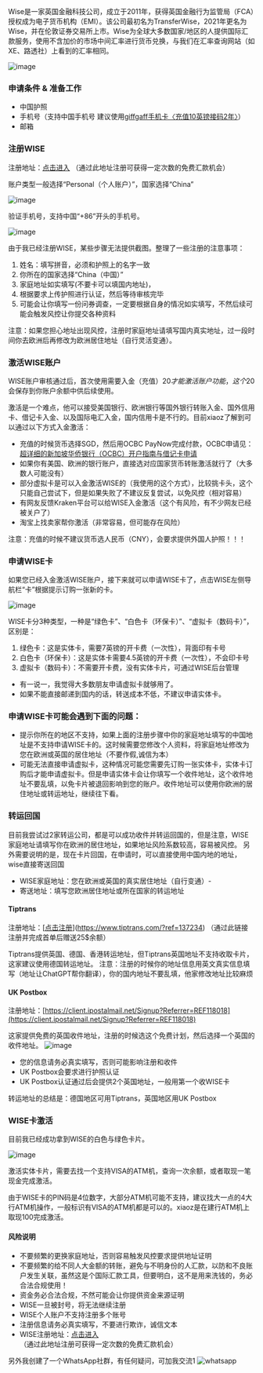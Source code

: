 Wise是一家英国金融科技公司，成立于2011年，获得英国金融行为监管局（FCA）授权成为电子货币机构（EMI）。该公司最初名为TransferWise，2021年更名为Wise，并在伦敦证券交易所上市。Wise为全球大多数国家/地区的人提供国际汇款服务，使用不含加价的市场中间汇率进行货币兑换，与我们在汇率查询网站（如XE、路透社）上看到的汇率相同。

![image](https://github.com/user-attachments/assets/dcb25f27-289f-4bac-aca3-3c45518f60df)

###  申请条件 & 准备工作

- 中国护照
- 手机号（支持中国手机号 建议使用[giffgaff手机卡〈充值10英镑接码2年〉](https://gg.66yun.cn/2024/10/giffgaff-action.html)）
- 邮箱

### 注册WISE
注册地址：[点击进入](https://wise.com/invite/iphc/jianjiangj) （通过此地址注册可获得一定次数的免费汇款机会）

账户类型一般选择“Personal（个人账户）”，国家选择“China”

![image](https://github.com/user-attachments/assets/c4a92f63-4516-4f02-a1d9-871ea411cee5)

验证手机号，支持中国“+86”开头的手机号。

![image](https://github.com/user-attachments/assets/1c08ef34-7419-419e-9887-7cef55c436f5)

由于我已经注册WISE，某些步骤无法提供截图。整理了一些注册的注意事项：

1. 姓名：填写拼音，必须和护照上的名字一致
2. 你所在的国家选择“China（中国）”
3. 家庭地址如实填写(不要卡可以填国内地址)，
4. 根据要求上传护照进行认证，然后等待审核完毕
5. 可能会让你填写一份问券调查，一定要根据自身的情况如实填写，不然后续可能会触发风控让你提交各种资料

注意：如果您担心地址出现风控，注册时家庭地址请填写国内真实地址，过一段时间你去欧洲后再修改为欧洲居住地址（自行灵活变通）。

### 激活WISE账户
WISE账户审核通过后，首次使用需要入金（充值）20$才能激活账户功能，这个20$会保存到你账户余额中供后续使用。

激活是一个难点，他可以接受美国银行、欧洲银行等国外银行转账入金、国外信用卡、借记卡入金、以及国际电汇入金，国内信用卡是不行的。目前xiaoz了解到可以通过以下方式入金激活：

- 充值的时候货币选择SGD，然后用OCBC PayNow完成付款，OCBC申请见：[超详细的新加坡华侨银行（OCBC）开户指南与借记卡申请](/post/chao-xiang-xi-de-xin-jia-po-hua-qiao-yin-xing-%EF%BC%88OCBC%EF%BC%89-kai-hu-zhi-nan-yu-jie-ji-qia-shen-qing.html)
- 如果你有美国、欧洲的银行账户，直接选对应国家货币转账激活就行了（大多数人可能没有）
- 部分虚拟卡是可以入金激活WISE的（我使用的这个方式），比较挑卡头，这个只能自己尝试下，但是如果失败了不建议反复尝试，以免风控（相对容易）
- 有网友反馈Kraken平台可以给WISE入金激活（这个有风险，有不少网友已经被关户了）
- 淘宝上找卖家帮你激活（非常容易，但可能存在风险）

注意：充值的时候不建议货币选人民币（CNY），会要求提供外国人护照！！！

### 申请WISE卡
如果您已经入金激活WISE账户，接下来就可以申请WISE卡了，点击WISE左侧导航栏“卡”根据提示订购一张新的卡。

![image](https://github.com/user-attachments/assets/9de55654-2362-4a76-b3fc-305de4755b93)

WISE卡分3种类型，一种是“绿色卡”、“白色卡（环保卡）”、“虚拟卡（数码卡）”，区别是：

1.  绿色卡：这是实体卡，需要7英镑的开卡费（一次性），背面印有卡号
2. 白色卡（环保卡）：这是实体卡需要4.5英镑的开卡费（一次性），不会印卡号
3. 虚拟卡（数码卡）：不需要开卡费，没有实体卡片，可通过WISE后台管理

- 有一说一，我觉得大多数朋友申请虚拟卡就够用了。
- 如果不能直接邮递到国内的话，转送成本不低，不建议申请实体卡。

### 申请WISE卡可能会遇到下面的问题：

- 提示你所在的地区不支持，如果上面的注册步骤中你的家庭地址填写的中国地址是不支持申请WISE卡的。这时候需要您修改个人资料，将家庭地址修改为您在欧洲或英国的居住地址（不要作假,诚信为本）
- 可能无法直接申请虚拟卡，这种情况可能您需要先订购一张实体卡，实体卡订购后才能申请虚拟卡。但是申请实体卡会让你填写一个收件地址，这个收件地址不要乱填，以免卡片被退回影响到您的账户。收件地址可以使用你欧洲的居住地址或转运地址，继续往下看。

### 转运回国
目前我尝试过2家转运公司，都是可以成功收件并转运回国的，但是注意，WISE家庭地址请填写你在欧洲的居住地址，如果地址风险系数较高，容易被风控。 
另外需要说明的是，现在卡片回国，在申请时，可以直接使用中国内地的地址，wise直接寄送回国

- WISE家庭地址：您在欧洲或英国的真实居住地址（自行变通）- 
- 寄送地址：填写您欧洲居住地址或所在国家的转运地址

#### Tiptrans
注册地址：[[点击注册](https://www.tiptrans.com/?ref=137234)](https://www.tiptrans.com/?ref=137234) （通过此链接注册并完成首单后赠送25$余额）

Tiptrans提供英国、德国、香港转运地址，但Tiptrans英国地址不支持收取卡片，这家建议使用德国转运地址。
注意：注册的时候你的地址信息用英文真实信息填写（地址让ChatGPT帮你翻译），你的国内地址不要乱填，他家修改地址比较麻烦

#### UK Postbox
注册地址：[https://client.ipostalmail.net/Signup?Referrer=REF118018](https://client.ipostalmail.net/Signup?Referrer=REF118018)

这家提供免费的英国收件地址，注册的时候选这个免费计划，然后选择一个英国的收件地址。 
![image](https://github.com/user-attachments/assets/8b355e10-4b14-484a-949c-a426bbea3073)

- 您的信息请务必真实填写，否则可能影响注册和收件
- UK Postbox会要求进行护照认证
- UK Postbox认证通过后会提供2个英国地址，一般用第一个收WISE卡


转运地址的总结是：德国地区可用Tiptrans，英国地区用UK Postbox

### WISE卡激活
目前我已经成功拿到WISE的白色与绿色卡片。

![image](https://github.com/user-attachments/assets/eaf9acfb-d39e-431e-b806-66b28462c1a6)

激活实体卡片，需要去找一个支持VISA的ATM机，查询一次余额，或者取现一笔现金完成激活。

由于WISE卡的PIN码是4位数字，大部分ATM机可能不支持，建议找大一点的4大行ATM机操作，一般标识有VISA的ATM机都是可以的。xiaoz是在建行ATM机上取现100完成激活。

#### 风险说明

- 不要频繁的更换家庭地址，否则容易触发风控要求提供地址证明
- 不要频繁的给不同人大金额的转账，避免与不明身份的人汇款，以防和不良账户发生关联，虽然这是个国际汇款工具，但要明白，这不是用来洗钱的，务必合法合规使用！
- 资金务必合法合规，不然可能会让你提供资金来源证明
- WISE一旦被封号，将无法继续注册
- WISE个人账户不支持注册多个账号
- 注册信息请务必真实填写，不要进行欺诈，诚信文本
- WISE注册地址：[点击进入](https://wise.com/invite/iphc/jianjiangj) （通过此地址注册可获得一定次数的免费汇款机会）
 

另外我创建了一个WhatsApp社群，有任何疑问，可加我交流1
![whatsapp](https://github.com/user-attachments/assets/dc5c7a78-b4dc-4fda-805a-796418a7090f)
